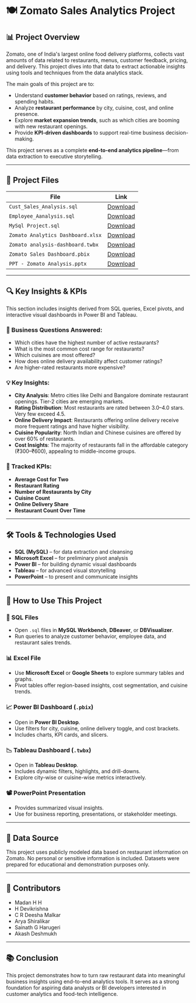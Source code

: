 # 🍽️ Zomato Sales Analytics Project

## 📊 Project Overview

Zomato, one of India's largest online food delivery platforms, collects vast amounts of data related to restaurants, menus, customer feedback, pricing, and delivery. This project dives into that data to extract actionable insights using tools and techniques from the data analytics stack.

The main goals of this project are to:

- Understand **customer behavior** based on ratings, reviews, and spending habits.
- Analyze **restaurant performance** by city, cuisine, cost, and online presence.
- Explore **market expansion trends**, such as which cities are booming with new restaurant openings.
- Provide **KPI-driven dashboards** to support real-time business decision-making.

This project serves as a complete **end-to-end analytics pipeline**—from data extraction to executive storytelling.

---

## 📁 Project Files

| File | Link |
|------|------|
| `Cust_Sales_Analysis.sql`         | <a href="https://github.com/MadanShetty818/Zomato_Sales_Analytics/blob/main/Cust_Sales_Analysis.sql" target="_blank">Download</a> |
| `Employee_Aanalysis.sql`          | <a href="https://github.com/MadanShetty818/Zomato_Sales_Analytics/blob/main/Employee_Aanalysis.sql" target="_blank">Download</a> |
| `MySql Project.sql`               | <a href="https://github.com/MadanShetty818/Zomato_Sales_Analytics/blob/main/MySql%20Project.sql" target="_blank">Download</a> |
| `Zomato Analytics Dashboard.xlsx` | <a href="https://github.com/MadanShetty818/Zomato_Sales_Analytics/blob/main/Zomato%20Analytics%20Dashboard.xlsx" target="_blank">Download</a> |
| `Zomato analysis-dashboard.twbx`  | <a href="https://github.com/MadanShetty818/Zomato_Sales_Analytics/blob/main/Zomato%20analysis-dashboard.twbx" target="_blank">Download</a> |
| `Zomato Sales Dashboard.pbix`     | <a href="https://github.com/MadanShetty818/Zomato_Sales_Analytics/blob/main/Zomato%20Sales%20Dashboard.pbix" target="_blank">Download</a> |
| `PPT - Zomato Analysis.pptx`      | <a href="https://github.com/MadanShetty818/Zomato_Sales_Analytics/blob/main/PPT%20-%20Zomato%20Analysis.pptx" target="_blank">Download</a> |

---

## 🔍 Key Insights & KPIs

This section includes insights derived from SQL queries, Excel pivots, and interactive visual dashboards in Power BI and Tableau.

### 🧭 Business Questions Answered:
- Which cities have the highest number of active restaurants?
- What is the most common cost range for restaurants?
- Which cuisines are most offered?
- How does online delivery availability affect customer ratings?
- Are higher-rated restaurants more expensive?

### 💡 Key Insights:
- **City Analysis**: Metro cities like Delhi and Bangalore dominate restaurant openings. Tier-2 cities are emerging markets.
- **Rating Distribution**: Most restaurants are rated between 3.0–4.0 stars. Very few exceed 4.5.
- **Online Delivery Impact**: Restaurants offering online delivery receive more frequent ratings and have higher visibility.
- **Cuisine Popularity**: North Indian and Chinese cuisines are offered by over 60% of restaurants.
- **Cost Insights**: The majority of restaurants fall in the affordable category (₹300–₹600), appealing to middle-income groups.

### 📌 Tracked KPIs:
- **Average Cost for Two**
- **Restaurant Rating**
- **Number of Restaurants by City**
- **Cuisine Count**
- **Online Delivery Share**
- **Restaurant Count Over Time**

---

## 🛠️ Tools & Technologies Used

- **SQL (MySQL)** – for data extraction and cleansing
- **Microsoft Excel** – for preliminary pivot analysis
- **Power BI** – for building dynamic visual dashboards
- **Tableau** – for advanced visual storytelling
- **PowerPoint** – to present and communicate insights

---

## 🚀 How to Use This Project

### 🔎 SQL Files
- Open `.sql` files in **MySQL Workbench**, **DBeaver**, or **DBVisualizer**.
- Run queries to analyze customer behavior, employee data, and restaurant sales trends.

### 📊 Excel File
- Use **Microsoft Excel** or **Google Sheets** to explore summary tables and graphs.
- Pivot tables offer region-based insights, cost segmentation, and cuisine trends.

### 📈 Power BI Dashboard (`.pbix`)
- Open in **Power BI Desktop**.
- Use filters for city, cuisine, online delivery toggle, and cost brackets.
- Includes charts, KPI cards, and slicers.

### 📉 Tableau Dashboard (`.twbx`)
- Open in **Tableau Desktop**.
- Includes dynamic filters, highlights, and drill-downs.
- Explore city-wise or cuisine-wise metrics interactively.

### 📽️ PowerPoint Presentation
- Provides summarized visual insights.
- Use for business reporting, presentations, or stakeholder meetings.

---

## 🔐 Data Source

This project uses publicly modeled data based on restaurant information on Zomato. No personal or sensitive information is included. Datasets were prepared for educational and demonstration purposes only.

---

## 🙋 Contributors

- Madan H H
- H Devikrishna  
- C R Deesha Malkar  
- Arya Shiralikar  
- Sainath G Harugeri  
- Akash Deshmukh

---

## 📚 Conclusion

This project demonstrates how to turn raw restaurant data into meaningful business insights using end-to-end analytics tools. It serves as a strong foundation for aspiring data analysts or BI developers interested in customer analytics and food-tech intelligence.
